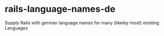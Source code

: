 # rails-language-names-de
Supply Rails with german language names for many (likeley most) existing Languages
